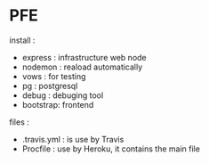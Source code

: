 # PFE

install :

- express : infrastructure web node
- nodemon : reaload automatically
- vows : for testing
- pg : postgresql
- debug : debuging tool
- bootstrap: frontend

files :
- .travis.yml : is use by Travis
- Procfile : use by Heroku, it contains the main file
